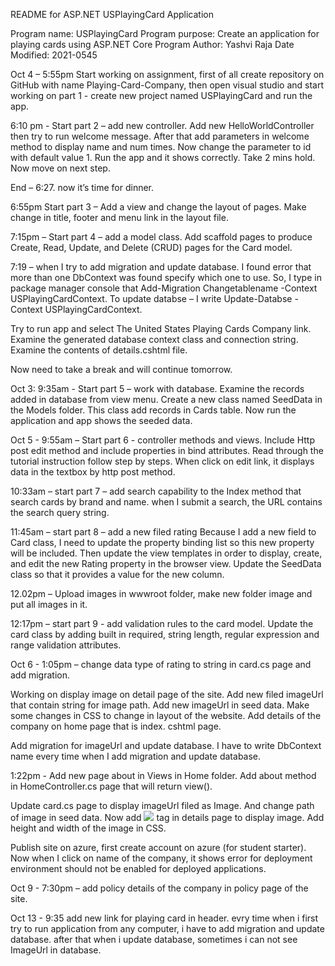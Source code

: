 README for ASP.NET USPlayingCard Application

Program name: USPlayingCard
Program purpose: Create an application for playing cards using ASP.NET Core
Program Author: Yashvi Raja
Date Modified: 2021-0545

Oct 4 – 5:55pm
Start working on assignment, first of all create repository on GitHub with name Playing-Card-Company, then open visual studio and start working on part 1 - create new project named USPlayingCard and run the app.

6:10 pm - Start part 2 – add new controller.
Add new HelloWorldController then try to run welcome message. After that add parameters in welcome method to display name and num times. Now change the parameter to id with default value 1. Run the app and it shows correctly.
Take 2 mins hold. Now move on next step. 

End – 6:27. now it’s time for dinner.

6:55pm 
Start part 3 – Add a view and change the layout of pages. Make change in title, footer and menu link in the layout file.

7:15pm – Start part 4 – add a model class.
Add scaffold pages to produce Create, Read, Update, and Delete (CRUD) pages for the Card model. 

7:19 – when I try to add migration and update database. I found error that more than one DbContext was found specify which one to use. 
So, I type in package manager console that Add-Migration Changetablename -Context USPlayingCardContext.
To update databse – I write Update-Databse -Context USPlayingCardContext. 

Try to run app and select The United States Playing Cards Company link. 
Examine the generated database context class and connection string. Examine the contents of details.cshtml file.

Now need to take a break and will continue tomorrow.  

Oct 3: 9:35am - Start part 5 – work with database.
Examine the records added in database from view menu. 
Create a new class named SeedData in the Models folder.
This class add records in Cards table. Now run the application and app shows the seeded data. 

Oct 5 - 9:55am – Start part 6 - controller methods and views.
Include Http post edit method and include properties in bind attributes. Read through the tutorial instruction follow step by steps. When click on edit link, it displays data in the textbox by http post method.

10:33am – start part 7 – add search capability to the Index method that search cards by brand and name. when I submit a search, the URL contains the search query string. 

11:45am – start part 8 – add a new filed rating
Because I add a new field to Card class, I need to update the property binding list so this new property will be included.
Then update the view templates in order to display, create, and edit the new Rating property in the browser view. Update the SeedData class so that it provides a value for the new column. 

12.02pm – Upload images in wwwroot folder, make new folder image and put all images in it.

12:17pm – start part 9 - add validation rules to the card model.
Update the card class by adding built in required, string length, regular expression and range validation attributes.

Oct 6 - 1:05pm – change data type of rating to string in card.cs page and add migration.  

Working on display image on detail page of the site. Add new filed imageUrl that contain string for image path. Add new imageUrl in seed data. Make some changes in CSS to change in layout of the website.
Add details of the company on home page that is index. cshtml page.

Add migration for imageUrl and update database. I have to write DbContext name every time when I add migration and update database.

1:22pm - Add new page about in Views in Home folder. Add about method in HomeController.cs page that will return view(). 

Update card.cs page to display imageUrl filed as Image. And change path of image in seed data. Now add <img src=””> tag in details page to display image. Add height and width of the image in CSS. 

Publish site on azure, first create account on azure (for student starter).
Now when I click on  name of the company, it shows error for deployment environment should not be enabled for deployed applications.

Oct 9 - 7:30pm – add policy details of the company in policy page of the site.

Oct 13 - 9:35 
add new link for playing card in header.
evry time when i first try to run application from any computer, i have to add migration and update database. after that when i update database, sometimes i can not see ImageUrl in database.

